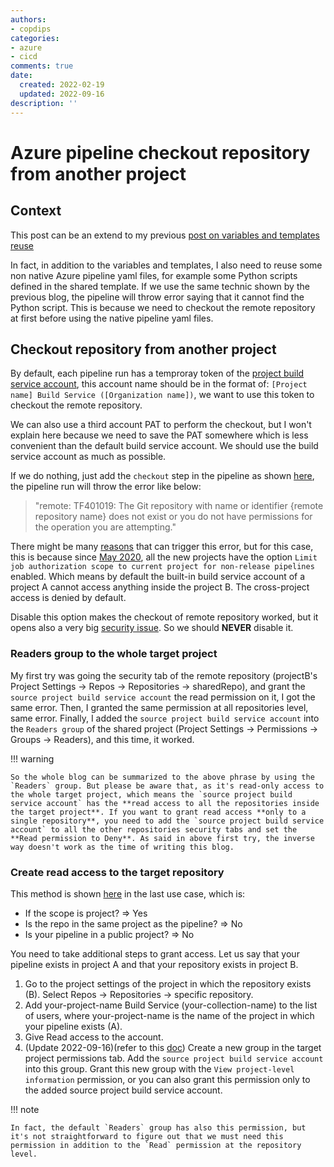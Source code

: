 ```yaml
---
authors:
- copdips
categories:
- azure
- cicd
comments: true
date:
  created: 2022-02-19
  updated: 2022-09-16
description: ''
---
```


# Azure pipeline checkout repository from another project

## Context

This post can be an extend to my previous [post on variables and templates reuse](https://copdips.com/2022/02/azure-pipeline-reuse-variables-in-template-from-another-repository.html)

In fact, in addition to the variables and templates, I also need to reuse some non native Azure pipeline yaml files, for example some Python scripts defined in the shared template. If we use the same technic shown by the previous blog, the pipeline will throw error saying that it cannot find the Python script. This is because we need to checkout the remote repository at first before using the native pipeline yaml files.

<!-- more -->

## Checkout repository from another project

By default, each pipeline run has a temproray token of the [project build service account](https://docs.microsoft.com/en-us/azure/devops/pipelines/process/access-tokens?view=azure-devops&tabs=yaml#scoped-build-identities), this account name should be in the format of: `[Project name] Build Service ([Organization name])`, we want to use this token to checkout the remote repository.

We can also use a third account PAT to perform the checkout, but I won't explain here because we need to save the PAT somewhere which is less convenient than the default build service account. We should use the build service account as much as possible.

If we do nothing, just add the `checkout` step in the pipeline as shown [here](https://docs.microsoft.com/en-us/azure/devops/pipelines/repos/multi-repo-checkout?view=azure-devops#repository-resource-definition), the pipeline run will throw the error like below:

  > "remote: TF401019: The Git repository with name or identifier {remote repository name} does not exist or you do not have permissions for the operation you are attempting."

There might be many [reasons](https://docs.microsoft.com/en-us/azure/devops/pipelines/repos/azure-repos-git?view=azure-devops&tabs=yaml#failing-checkout) that can trigger this error, but for this case, this is because since [May 2020](https://docs.microsoft.com/en-us/azure/devops/pipelines/process/access-tokens?view=azure-devops&tabs=yaml#limit-job-authorization-scope-to-referenced-azure-devops-repositories), all the new projects have the option `Limit job authorization scope to current project for non-release pipelines` enabled. Which means by default the built-in build service account of a project A cannot access anything inside the project B. The cross-project access is denied by default.

Disable this option makes the checkout of remote repository worked, but it opens also a very big [security issue](https://docs.microsoft.com/en-us/azure/devops/pipelines/process/access-tokens?view=azure-devops&tabs=yaml#job-authorization-scope). So we should **NEVER** disable it.

### Readers group to the whole target project

My first try was going the security tab of the remote repository (projectB's Project Settings -> Repos -> Repositories -> sharedRepo), and grant the `source project build service account` the read permission on it, I got the same error. Then, I granted the same permission at all repositories level, same error. Finally, I added the `source project build service account` into the `Readers group` of the shared project (Project Settings -> Permissions -> Groups -> Readers), and this time, it worked.

!!! warning

    So the whole blog can be summarized to the above phrase by using the `Readers` group. But please be aware that, as it's read-only access to the whole target project, which means the `source project build service account` has the **read access to all the repositories inside the target project**. If you want to grant read access **only to a single repository**, you need to add the `source project build service account` to all the other repositories security tabs and set the **Read permission to Deny**. As said in above first try, the inverse way doesn't work as the time of writing this blog.

### Create read access to the target repository

This method is shown [here](https://docs.microsoft.com/en-us/azure/devops/pipelines/repos/azure-repos-git?view=azure-devops&tabs=yaml#failing-checkout) in the last use case, which is:
- If the scope is project? => Yes
- Is the repo in the same project as the pipeline? => No
- Is your pipeline in a public project? => No

You need to take additional steps to grant access. Let us say that your pipeline exists in project A and that your repository exists in project B.
1. Go to the project settings of the project in which the repository exists (B). Select Repos -> Repositories -> specific repository.
2. Add your-project-name Build Service (your-collection-name) to the list of users, where your-project-name is the name of the project in which your pipeline exists (A).
3. Give Read access to the account.
4. (Update 2022-09-16)(refer to this [doc](https://docs.microsoft.com/en-us/azure/devops/pipelines/process/access-tokens?view=azure-devops&tabs=yaml#configure-permissions-for-a-project-to-access-another-project-in-the-same-project-collection)) Create a new group in the target project permissions tab. Add the `source project build service account` into this group. Grant this new group with the `View project-level information` permission, or you can also grant this permission only to the added source project build service account.

!!! note

    In fact, the default `Readers` group has also this permission, but it's not straightforward to figure out that we must need this permission in addition to the `Read` permission at the repository level.
